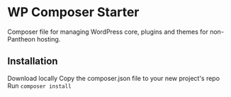 # WP Composer Starter
Composer file for managing WordPress core, plugins and themes for non-Pantheon hosting.

## Installation
Download locally
Copy the composer.json file to your new project's repo
Run `composer install`
